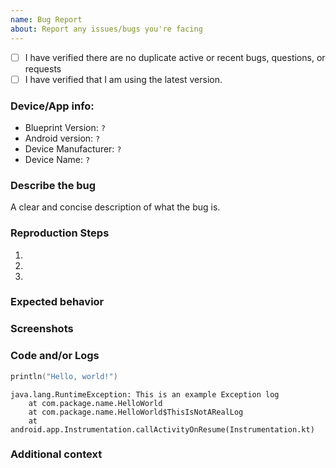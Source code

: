 ```yaml
---
name: Bug Report
about: Report any issues/bugs you're facing
---
```

<!--
Any HTML comment will be stripped when the markdown is rendered, so you don't need to delete them.
-->


- [ ] I have verified there are no duplicate active or recent bugs, questions, or requests
- [ ] I have verified that I am using the latest version.

### Device/App info:
 - Blueprint Version: `?`
 - Android version: `?`
 - Device Manufacturer: `?`
 - Device Name: `?`

### Describe the bug
A clear and concise description of what the bug is.

### Reproduction Steps
1.
2.
3.

### Expected behavior
<!-- A clear and concise description of what you expected to happen. -->



### Screenshots
<!-- If applicable, add screenshots or videos to help explain your problem. -->

### Code and/or Logs
<!--
Please wrap code with correct syntax highlighting. You can remove it if you think it isn't necessary.
-->
```kotlin
println("Hello, world!")
```

<!--
If you are getting an error in the LogCat, paste here the stack trace.
Please wrap logs with Gradle syntax highlighting (it makes them look better).
-->
```Gradle
java.lang.RuntimeException: This is an example Exception log
    at com.package.name.HelloWorld
    at com.package.name.HelloWorld$ThisIsNotARealLog
    at android.app.Instrumentation.callActivityOnResume(Instrumentation.kt)
```

### Additional context
<!-- Add any other context about the problem here. -->
